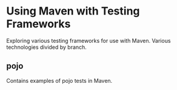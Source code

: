 # Using Maven with Testing Frameworks
Exploring various testing frameworks for use with Maven. Various technologies divided by branch.

## pojo
Contains examples of pojo tests in Maven.